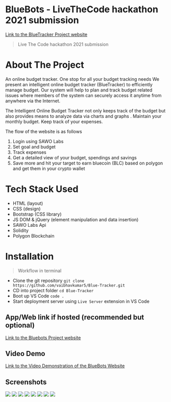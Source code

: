 # BlueBots - LiveTheCode hackathon 2021 submission
[Link to the BlueTracker Project website](https://bluetracker.herokuapp.com/login/ "BluTracker")

> Live The Code hackathon 2021 submission

# About The Project

An online budget tracker. One stop for all your budget tracking needs We present an intelligent online budget tracker (BlueTracker) to efficiently manage budget. Our system will help to plan and track budget related issues where members of the system can securely access it anytime from anywhere via the Internet. 

The Intelligent Online Budget Tracker not only keeps track of the budget but also provides means to analyze data via charts and graphs . Maintain your monthly budget. Keep track of your expenses.

The flow of the website is as follows 
1. Login using SAWO Labs
2. Set goal and budget 
3. Track expenses 
4. Get a detailed view of your budget, spendings and savings
5. Save more and hit your target to earn bluecoin (BLC) based on polygon and get them in your crypto wallet

# Tech Stack Used

- HTML (layout)
- CSS (design)
- Bootstrap (CSS library)
- JS DOM & jQuery (element manipulation and data insertion)
- SAWO Labs Api 
- Solidity
- Polygon Blockchain

# Installation

> Workflow in terminal
- Clone the git repository `git clone https://github.com/vaibhavkumar5/Blue-Tracker.git`
- CD into project folder `cd Blue-Tracker`
- Boot up VS Code `code .`
- Start deployment server using `Live Server` extension in VS Code

## App/Web link if hosted (recommended but optional)

[Link to the Bluebots Project website](https://bluetracker.herokuapp.com/login/ "BlueTracker")

## Video Demo

[Link to the Video Demonstration of the BlueBots Website](https://drive.google.com/file/d/17CK1sKKSy6RjRmJ22WGyapVqQ6JMRkWM/view?usp=sharing "Video Demonstration")

## Screenshots
![](images/Screenshot%202021-09-05%20at%205.35.23%20PM.png)
![](images/Screenshot%202021-09-05%20at%205.35.37%20PM.png)
![](images/Screenshot%202021-09-05%20at%205.35.51%20PM.png)
![](images/Screenshot%202021-09-05%20at%205.35.57%20PM.png)
![](images/Screenshot%202021-09-05%20at%205.36.07%20PM.png)
![](images/Screenshot%202021-09-05%20at%205.36.12%20PM.png)
![](images/Screenshot%202021-09-05%20at%205.36.25%20PM.png)
![](images/Screenshot%202021-09-05%20at%205.36.45%20PM.png)

